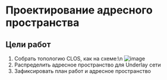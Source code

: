 # Проектирование адресного пространства

## Цели работ

1. Собрать топологию CLOS, как на схеме:\n
![image](./DC%20SCheme.avif)
2. Распределить адресное пространство для Underlay сети
3. Зафиксировать план работ и адресное пространство
